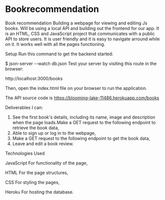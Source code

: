 # Bookrecommendation
Book recommendation
Building a webpage for viewing and editing Js books. Will be using a local API and building out the frontend for our app.
 It is an HTML, CSS and JavaScript project that communicates with a public API to store users. It is user friendly and it is easy to navigate arround while on it. It works well with all the pages functioning.

Setup
Run this command to get the backend started:

$ json-server --watch db.json
Test your server by visiting this route in the browser:

http://localhost:3000/books

Then, open the index.html file on your browser to run the application.

The API source code is https://blooming-lake-11486.herokuapp.com/books

Deliverables
 I can:

1. See the first book's details, including its name, image and description when the page loads.Make a GET request to the following endpoint to retrieve the book data,
2. Able to sign up or log in to the webpage,
3. Make a GET request to the following endpoint to get the book data,
4. Leave and edit a book review.


Technologies Used 

JavaScript For functionality of the page,

HTML For the page structures,

CSS For styling the pages,

Heroku For hosting the database.